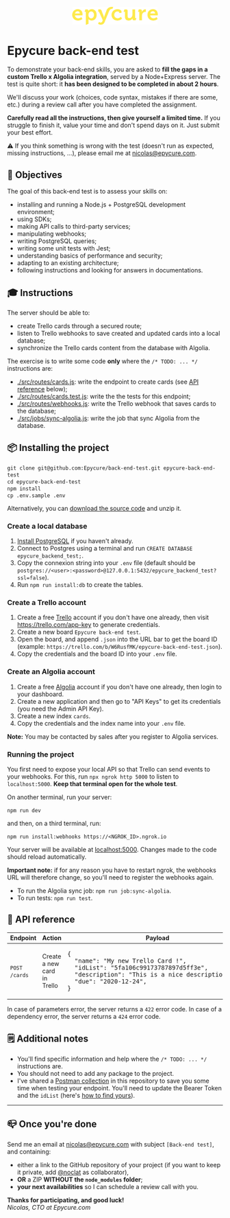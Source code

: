 <p align="center"><img src="./assets/logo.png" width="200" height="auto" /></p>

# Epycure back-end test

To demonstrate your back-end skills, you are asked to **fill the gaps in a custom Trello x Algolia integration**, served by a Node+Express server.
The test is quite short: it **has been designed to be completed in about 2 hours**.

We'll discuss your work (choices, code syntax, mistakes if there are some, etc.) during a review call after you have completed the assignment.

**Carefully read all the instructions, then give yourself a limited time.**
If you struggle to finish it, value your time and don't spend days on it. Just submit your best effort.

⚠️ If you think something is wrong with the test (doesn't run as expected, missing instructions, ...), please email me at [nicolas@epycure.com](mailto:nicolas@epycure.com).

## 🚀 Objectives

The goal of this back-end test is to assess your skills on:
- installing and running a Node.js + PostgreSQL development environment;
- using SDKs;
- making API calls to third-party services;
- manipulating webhooks;
- writing PostgreSQL queries;
- writing some unit tests with Jest;
- understanding basics of performance and security;
- adapting to an existing architecture;
- following instructions and looking for answers in documentations.

## 🎓 Instructions

The server should be able to:
- create Trello cards through a secured route;
- listen to Trello webhooks to save created and updated cards into a local database;
- synchronize the Trello cards content from the database with Algolia.

The exercise is to write some code **only** where the `/* TODO: ... */` instructions are:
- [./src/routes/cards.js](./src/routes/cards.js): write the endpoint to create cards (see [API reference](#api-reference) below);
- [./src/routes/cards.test.js](./src/routes/cards.test.js): write the the tests for this endpoint;
- [./src/routes/webhooks.js](./src/routes/webhooks.js): write the Trello webhook that saves cards to the database;
- [./src/jobs/sync-algolia.js](./src/jobs/sync-algolia.js): write the job that sync Algolia from the database.


## 📦 Installing the project

```
git clone git@github.com:Epycure/back-end-test.git epycure-back-end-test
cd epycure-back-end-test
npm install
cp .env.sample .env
```

Alternatively, you can [download the source code](https://github.com/Epycure/back-end-test/archive/master.zip) and unzip it.

### Create a local database

1. [Install PostgreSQL](https://www.postgresqltutorial.com/install-postgresql/) if you haven't already.
2. Connect to Postgres using a terminal and run `CREATE DATABASE epycure_backend_test;`.
3. Copy the connexion string into your `.env` file (default should be `postgres://<user>:<password>@127.0.0.1:5432/epycure_backend_test?ssl=false`).
4. Run `npm run install:db` to create the tables.

### Create a Trello account

1. Create a free [Trello](https://trello.com) account if you don't have one already, then visit https://trello.com/app-key to generate credentials.
2. Create a new board `Epycure back-end test`.
3. Open the board, and append `.json` into the URL bar to get the board ID (example: `https://trello.com/b/W6RusfMK/epycure-back-end-test.json`).
4. Copy the credentials and the board ID into your `.env` file.

### Create an Algolia account

1. Create a free [Algolia](https://algolia.com) account if you don't have one already, then login to your dashboard.
2. Create a new application and then go to "API Keys" to get its credentials (you need the Admin API Key).
3. Create a new index `cards`.
4. Copy the credentials and the index name into your `.env` file.

**Note:** You may be contacted by sales after you register to Algolia services.

### Running the project

You first need to expose your local API so that Trello can send events to your webhooks. For this, run `npx ngrok http 5000` to listen to `localhost:5000`. **Keep that terminal open for the whole test**.

On another terminal, run your server:

```
npm run dev
```

and then, on a third terminal, run:

```
npm run install:webhooks https://<NGROK_ID>.ngrok.io
```

Your server will be available at [localhost:5000](http://localhost:5000). Changes made to the code should reload automatically.

**Important note:** if for any reason you have to restart ngrok, the webhooks URL will therefore change, so you'll need to register the webhooks again.

- To run the Algolia sync job: `npm run job:sync-algolia`.
- To run tests: `npm run test`.

## 🧰 API reference

<table>
  <thead>
    <tr>
      <th>Endpoint</th>
      <th>Action</th>
      <th>Payload</th>
      <th>Response</th>
    </tr>
  </thead>
  <tbody>
    <tr>
      <td><code>POST /cards</code></td>
      <td>Create a new card in Trello</td>
      <td><div class="highlight highlight-source-json"><pre>{
  "name": "My new Trello Card !",
  "idList": "5fa106c99173787897d5ff3e",
  "description": "This is a nice description :).",
  "due": "2020-12-24",
}</pre></div></td>
      <td>
        <details>
          <summary>See response body</summary>
          <div class="highlight highlight-source-json"><pre>{
    "ok": true,
    "data": {
        "id": "5fa264697c310c4623b40eda",
        // ...
    }
}</pre></div>
        </details>
      </td>
    </tr>
  </tbody>
</table>

In case of parameters error, the server returns a `422` error code.
In case of a dependency error, the server returns a `424` error code.

## 🗒 Additional notes 

- You'll find specific information and help where the `/* TODO: ... */` instructions are.
- You should not need to add any package to the project.
- I've shared a [Postman collection](./epycure-backend-test.postman_collection.json) in this repository to save you some time when testing your endpoint. You'll need to update the Bearer Token and the `idList` (here's [how to find yours](https://customer.io/actions/trello/)).

---

## 📪 Once you're done

Send me an email at [nicolas@epycure.com](mailto:nicolas@epycure.com) with subject `[Back-end test]`, and containing:
- either a link to the GitHub repository of your project (if you want to keep it private, add [@noclat](http://github.com/noclat) as collaborator),
- **OR** a ZIP **WITHOUT the `node_modules` folder**;
- **your next availabilities** so I can schedule a review call with you.

**Thanks for participating, and good luck!**  
_Nicolas, CTO at Epycure.com_